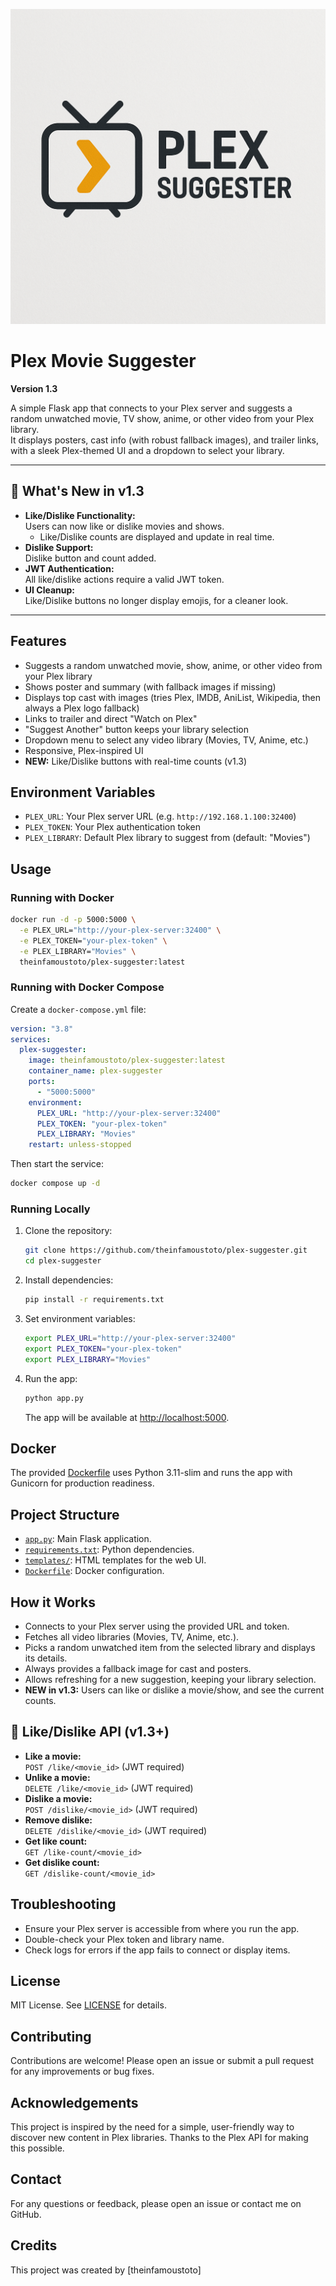 ![Plex Suggester Logo](assets/logo.png)

# Plex Movie Suggester 

**Version 1.3**

A simple Flask app that connects to your Plex server and suggests a random unwatched movie, TV show, anime, or other video from your Plex library.  
It displays posters, cast info (with robust fallback images), and trailer links, with a sleek Plex-themed UI and a dropdown to select your library.

---

## 🚀 What's New in v1.3

- **Like/Dislike Functionality:**  
  Users can now like or dislike movies and shows.  
  - Like/Dislike counts are displayed and update in real time.
- **Dislike Support:**  
  Dislike button and count added.
- **JWT Authentication:**  
  All like/dislike actions require a valid JWT token.
- **UI Cleanup:**  
  Like/Dislike buttons no longer display emojis, for a cleaner look.

---

## Features

- Suggests a random unwatched movie, show, anime, or other video from your Plex library
- Shows poster and summary (with fallback images if missing)
- Displays top cast with images (tries Plex, IMDB, AniList, Wikipedia, then always a Plex logo fallback)
- Links to trailer and direct "Watch on Plex"
- "Suggest Another" button keeps your library selection
- Dropdown menu to select any video library (Movies, TV, Anime, etc.)
- Responsive, Plex-inspired UI
- **NEW:** Like/Dislike buttons with real-time counts (v1.3)

## Environment Variables

- `PLEX_URL`: Your Plex server URL (e.g. `http://192.168.1.100:32400`)
- `PLEX_TOKEN`: Your Plex authentication token
- `PLEX_LIBRARY`: Default Plex library to suggest from (default: "Movies")

## Usage

### Running with Docker

```bash
docker run -d -p 5000:5000 \
  -e PLEX_URL="http://your-plex-server:32400" \
  -e PLEX_TOKEN="your-plex-token" \
  -e PLEX_LIBRARY="Movies" \
  theinfamoustoto/plex-suggester:latest
```

### Running with Docker Compose

Create a `docker-compose.yml` file:

```yaml
version: "3.8"
services:
  plex-suggester:
    image: theinfamoustoto/plex-suggester:latest
    container_name: plex-suggester
    ports:
      - "5000:5000"
    environment:
      PLEX_URL: "http://your-plex-server:32400"
      PLEX_TOKEN: "your-plex-token"
      PLEX_LIBRARY: "Movies"
    restart: unless-stopped
```

Then start the service:

```bash
docker compose up -d
```

### Running Locally

1. Clone the repository:
    ```bash
    git clone https://github.com/theinfamoustoto/plex-suggester.git
    cd plex-suggester
    ```

2. Install dependencies:
    ```bash
    pip install -r requirements.txt
    ```

3. Set environment variables:
    ```bash
    export PLEX_URL="http://your-plex-server:32400"
    export PLEX_TOKEN="your-plex-token"
    export PLEX_LIBRARY="Movies"
    ```

4. Run the app:
    ```bash
    python app.py
    ```
    The app will be available at [http://localhost:5000](http://localhost:5000).

## Docker

The provided [Dockerfile](Dockerfile) uses Python 3.11-slim and runs the app with Gunicorn for production readiness.

## Project Structure

- [`app.py`](app.py): Main Flask application.
- [`requirements.txt`](requirements.txt): Python dependencies.
- [`templates/`](templates/): HTML templates for the web UI.
- [`Dockerfile`](Dockerfile): Docker configuration.

## How it Works

- Connects to your Plex server using the provided URL and token.
- Fetches all video libraries (Movies, TV, Anime, etc.).
- Picks a random unwatched item from the selected library and displays its details.
- Always provides a fallback image for cast and posters.
- Allows refreshing for a new suggestion, keeping your library selection.
- **NEW in v1.3:** Users can like or dislike a movie/show, and see the current counts.

## 🔑 Like/Dislike API (v1.3+)

- **Like a movie:**  
  `POST /like/<movie_id>` (JWT required)
- **Unlike a movie:**  
  `DELETE /like/<movie_id>` (JWT required)
- **Dislike a movie:**  
  `POST /dislike/<movie_id>` (JWT required)
- **Remove dislike:**  
  `DELETE /dislike/<movie_id>` (JWT required)
- **Get like count:**  
  `GET /like-count/<movie_id>`
- **Get dislike count:**  
  `GET /dislike-count/<movie_id>`

## Troubleshooting

- Ensure your Plex server is accessible from where you run the app.
- Double-check your Plex token and library name.
- Check logs for errors if the app fails to connect or display items.

## License

MIT License. See [LICENSE](LICENSE) for details.

## Contributing

Contributions are welcome! Please open an issue or submit a pull request for any improvements or bug fixes.

## Acknowledgements

This project is inspired by the need for a simple, user-friendly way to discover new content in Plex libraries. Thanks to the Plex API for making this possible.

## Contact

For any questions or feedback, please open an issue or contact me on GitHub.

## Credits

This project was created by [theinfamoustoto]
